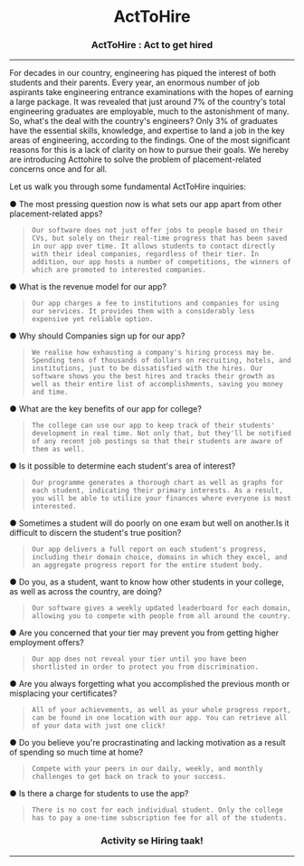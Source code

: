 <div align="center">
  
  # ActToHire
  
### ActToHire : Act to get hired
  
</div>
<hr>

For decades in our country, engineering has piqued the interest of both students and their parents. Every year, an enormous number of job aspirants take engineering entrance examinations with the hopes of earning a large package. It was revealed that just around 7% of the country's total engineering graduates are employable, much to the astonishment of many. So, what's the deal with the country's engineers? Only 3% of graduates have the essential skills, knowledge, and expertise to land a job in the key areas of engineering, according to the findings. One of the most significant reasons for this is a lack of clarity on how to pursue their goals. We hereby are introducing Acttohire to solve the problem of placement-related concerns once and for all.

Let us walk you through some fundamental ActToHire inquiries:

●	The most pressing question now is what sets our app apart from other placement-related apps?

> `Our software does not just offer jobs to people based on their CVs, but solely on their real-time progress that has been saved in our app over time. It allows students to contact directly with their ideal companies, regardless of their tier. In addition, our app hosts a number of competitions, the winners of which are promoted to interested companies.`

●	What is the revenue model for our app?
>```Our app charges a fee to institutions and companies for using our services. It provides them with a considerably less expensive yet reliable option.```

●	Why should Companies sign up for our app?
>```We realise how exhausting a company's hiring process may be. Spending tens of thousands of dollars on recruiting, hotels, and institutions, just to be dissatisfied with the hires. Our software shows you the best hires and tracks their growth as well as their entire list of accomplishments, saving you money and time.```

●	What are the key benefits of our app for college?
>```The college can use our app to keep track of their students' development in real time. Not only that, but they'll be notified of any recent job postings so that their students are aware of them as well.```

●	Is it possible to determine each student's area of interest?
>```Our programme generates a thorough chart as well as graphs for each student, indicating their primary interests. As a result, you will be able to utilize your finances where everyone is most interested.```

●	Sometimes a student will do poorly on one exam but well on another.Is it difficult to discern the student's true position? 
>```Our app delivers a full report on each student's progress, including their domain choice, domains in which they excel, and an aggregate progress report for the entire student body.```

●	Do you, as a student, want to know how other students in your college, as well as across the country, are doing?
>```Our software gives a weekly updated leaderboard for each domain, allowing you to compete with people from all around the country.```
 
●	Are you concerned that your tier may prevent you from getting higher employment offers?
>```Our app does not reveal your tier until you have been shortlisted in order to protect you from discrimination.```

●	Are you always forgetting what you accomplished the previous month or misplacing your certificates? 
>```All of your achievements, as well as your whole progress report, can be found in one location with our app. You can retrieve all of your data with just one click!```

●	Do you believe you're procrastinating and lacking motivation as a result of spending so much time at home?
>```Compete with your peers in our daily, weekly, and monthly challenges to get back on track to your success.```

●	Is there a charge for students to use the app?
>```There is no cost for each individual student. Only the college has to pay a one-time subscription fee for all of the students.```

<div align="center">
  
### Activity se Hiring taak! 

</div>
<hr>
